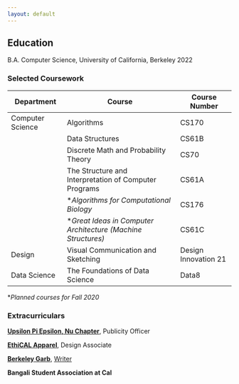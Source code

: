 ```yaml
---
layout: default
---
```

## Education
B.A. Computer Science, University of California, Berkeley 2022
### Selected Coursework

| Department       | Course                                                | Course Number        |
|------------------|-------------------------------------------------------|----------------------|
| Computer Science | Algorithms                                            | CS170                |
|                  | Data Structures                                       | CS61B                |
|                  | Discrete Math and Probability Theory                  | CS70                 |
|                  | The Structure and Interpretation of Computer Programs | CS61A                |
|                  | **Algorithms for Computational Biology* | CS176           |
|                  | **Great Ideas in Computer Architecture (Machine Structures)* | CS61C                |
| Design           | Visual Communication and Sketching                    | Design Innovation 21 |
| Data Science     | The Foundations of Data Science                       | Data8                |

**Planned courses for Fall 2020*

### Extracurriculars

[**Upsilon Pi Epsilon, Nu Chapter**](https://upe.berkeley.edu), 
Publicity Officer

[**EthiCAL Apparel**](https://ethicalapparel.org/), Design Associate

[**Berkeley Garb**](https://www.berkeleygarb.com/), [Writer](https://www.berkeleygarb.com/members/chirasree-mandal)

**Bangali Student Association at Cal**
